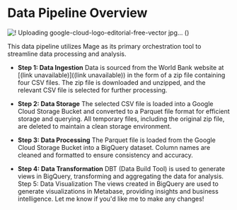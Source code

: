 # Data Pipeline Overview

![! Uploading google-cloud-logo-editorial-free-vector jpg… ()](https://github.com/user-attachments/assets/9d5e602f-a8c8-49df-92c2-9c03cc6dff44)

This data pipeline utilizes Mage as its primary orchestration tool to streamline data processing and analysis.

- **Step 1: Data Ingestion**
Data is sourced from the World Bank website at [(link unavailable)]((link unavailable)) in the form of a zip file containing four CSV files.
The zip file is downloaded and unzipped, and the relevant CSV file is selected for further processing.

- **Step 2: Data Storage**
The selected CSV file is loaded into a Google Cloud Storage Bucket and converted to a Parquet file format for efficient storage and querying.
All temporary files, including the original zip file, are deleted to maintain a clean storage environment.

- **Step 3: Data Processing**
The Parquet file is loaded from the Google Cloud Storage Bucket into a BigQuery dataset.
Column names are cleaned and formatted to ensure consistency and accuracy.

- **Step 4: Data Transformation**
DBT (Data Build Tool) is used to generate views in BigQuery, transforming and aggregating the data for analysis.
Step 5: Data Visualization
The views created in BigQuery are used to generate visualizations in Metabase, providing insights and business intelligence.
Let me know if you'd like me to make any changes!
